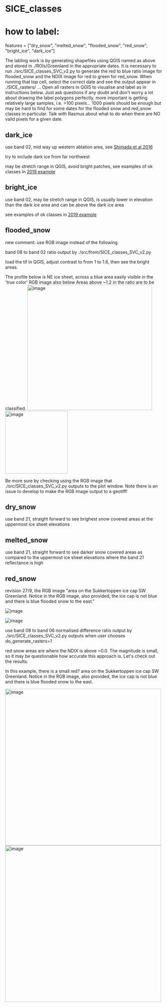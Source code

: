 # SICE_classes

# how to label:

features = ["dry_snow", "melted_snow", "flooded_snow", "red_snow", "bright_ice", "dark_ice"]

The labling work is by generating shapefiles using QGIS named as above and stored in ./ROIs/Greenland in the appropriate dates. It is necessary to run ./src/SICE_classes_SVC_v2.py to generate the red to blue ratio image for flooded_snow and the NDIX image for red to green for red_snow. When running that top cell, select the correct date and see the output appear in ./SICE_rasters/ ... Open all rasters in QGIS to visualise and label as in instructions below. Just ask questions if any doubt and don't worry a lot about drawing the label polygons perfectly, more important is getting relatively large samples, i.e. >100 pixels... 1000 pixels should be enough but may be hard to find for some dates for the flooded snow and red_snow classes in particular. Talk with Rasmus about what to do when there are NO valid pixels for a given date.

## dark_ice
use band 02, mid way up western ablation area, see [Shimada et al 2016](https://www.frontiersin.org/articles/10.3389/feart.2016.00043/full)

try to include dark ice from far northwest

may be stretch range in QGIS, avoid bright patches, see examples of ok classes in [2019 example](https://github.com/jasonebox/SICE_classes/blob/main/Figs/2019-08-02_classes_SVM5bands_02_04_06_08_21.png)

## bright_ice
use band 02, may be stretch range in QGIS, is usually lower in elevation than the dark ice area and can be above the dark ice area

see examples of ok classes in [2019 example](https://github.com/jasonebox/SICE_classes/blob/main/Figs/2019-08-02_classes_SVM5bands_02_04_06_08_21.png)

## flooded_snow
new comment: use RGB image instead of the following.

band 08 to band 02 ratio output by ./src/from/SICE_classes_SVC_v2.py

load the tif in QGIS, adjust contrast to from 1 to 1.6, then see the bright areas.

The profile below is NE ice sheet, across a blue area easily visible in the 'true color' RGB image also below
Areas above ~1.2 in the ratio are to be classified.
<img width="400" alt="image" src="https://github.com/jasonebox/SICE_classes/assets/32133350/05e4cb10-ea01-4d77-bf12-7c55c0b3104e">
<img width="200" alt="image" src="https://github.com/jasonebox/SICE_classes/assets/32133350/a349e61c-7f7d-4d06-ac5e-59e39d6e6f67">


Be more sure by checking using the RGB image that ./src/SICE_classes_SVC_v2.py outputs to the plot window. Note there is an issue to develop to make the RGB image output to a geotiff!

## dry_snow
use band 21, straight forward to see brighest snow covered areas at the uppermost ice sheet elevations

## melted_snow
use band 21, straight forward to see darker snow covered areas as compared to the uppermost ice sheet elevations where the band 21 reflectance is high

## red_snow
revision 27/9, the RGB image "area on the Sukkertoppen ice cap SW Greenland. Notice in the RGB image, also provided, the ice cap is not blue and there is blue flooded snow to the east."

![image](https://github.com/jasonebox/SICE_classes/assets/32133350/02cbef70-5f98-47f4-af6e-051fab2bab1f)

![image](https://github.com/jasonebox/SICE_classes/assets/32133350/aa091771-0a24-4553-bdb6-2c55888a7ec1)



use band 08 to band 06 normalised difference ratio output by ./src/SICE_classes_SVC_v2.py outputs when user chooses do_generate_rasters=1

red snow areas are where the NDIX is above ~0.0. The magnitude is small, so it may be questionable how accurate this approach is. Let's check out the results.

In this example, there is a small red? area on the Sukkertoppen ice cap SW Greenland. Notice in the RGB image, also provided, the ice cap is not blue and there is blue flooded snow to the east.

<img width="500" alt="image" src="https://github.com/jasonebox/SICE_classes/assets/32133350/4e65808c-13ca-44c0-966b-8b6df7c8bc37">
<img width="500" alt="image" src="https://github.com/jasonebox/SICE_classes/assets/32133350/a9281fab-5d88-4544-959c-3454ba781d41">



